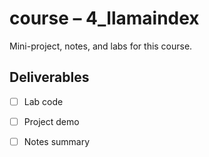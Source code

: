 # course – 4_llamaindex

Mini-project, notes, and labs for this course.

## Deliverables
- [ ] Lab code
- [ ] Project demo
- [ ] Notes summary

